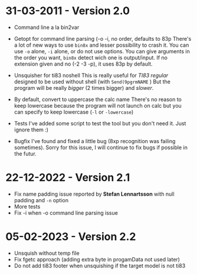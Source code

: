 # 31-03-2011 - Version 2.0
- Command line a la bin2var

- Getopt for command line parsing (-o -i, no order, defaults to 83p
There's a lot of new ways to use `bin8x` and lesser possibility to crash it.
You can use `-o` alone, `-i` alone, or do not use options.
You can give arguments in the order you want, `bin8x` detect wich one is output/input.
If no extension given and no (-2 -3 -p), it uses 83p by default.

- Unsquisher for ti83 noshell
This is really useful for *TI83 regular* designed to be used without shell (with `Send(9pgrmNAME` )
But the program will be really *bigger* (2 times bigger) and *slower*.

- By default, convert to uppercase the calc name
There's no reason to keep lowercase because the program will not launch on calc but you can specify to keep lowercase (`-l` or `-lowercase`)

- Tests 
I've added some script to test the tool but you don't need it. Just ignore them :)

- Bugfix
I've found and fixed a little bug (8xp recognition was failing sometimes). 
Sorry for this issue, I will continue to fix bugs if possible in the futur.

# 22-12-2022 - Version 2.1 
- Fix name padding issue reported by **Stefan Lennartsson** with null padding and `-n` option
- More tests
- Fix -i when -o command line parsing issue

# 05-02-2023 - Version 2.2
- Unsquish without temp file
- Fix fgetc approach (adding extra byte in progamData not used later)
- Do not add ti83 footer when unsquishing if the target model is not ti83
